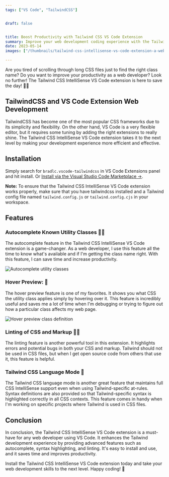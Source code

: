 ```yaml
---
tags: ["VS Code", "TailwindCSS"]


draft: false


title: Boost Productivity with Tailwind CSS VS Code Extension
summary: Improve your web development coding experience with the Tailwind CSS IntelliSense VS Code extension. Autocomplete, hover preview, and more.
date: 2023-05-14
images: ["/thumbnails/tailwind-css-intellisense-vs-code-extension-a-web-developers-best-friend.png"]

---
```




Are you tired of scrolling through long CSS files just to find the right class name? Do you want to improve your productivity as a web developer? Look no further! The Tailwind CSS IntelliSense VS Code extension is here to save the day! 🦸‍♂️

## TailwindCSS and VS Code Extension Web Development

TailwindCSS has become one of the most popular CSS frameworks due to its simplicity and flexibility. On the other hand, VS Code is a very flexible editor, but it requires some tuning by adding the right extensions to really shine. The Tailwind CSS IntelliSense VS Code extension takes it to the next level by making your development experience more efficient and effective.

## Installation
Simply search for `bradlc.vscode-tailwindcss` in VS Code Extensions panel and hit install. Or [Install via the Visual Studio Code Marketplace →](https://marketplace.visualstudio.com/items?itemName=bradlc.vscode-tailwindcss).

**Note:** To ensure that the Tailwind CSS IntelliSense VS Code extension works properly, make sure that you have tailwindcss installed and a Tailwind config file named `tailwind.config.js` or `tailwind.config.cjs` in your workspace.

## Features
### Autocomplete Known Utility Classes 🕵️‍♀️

The autocomplete feature in the Tailwind CSS IntelliSense VS Code extension is a game-changer. As a web developer, I use this feature all the time to know what's available and if I'm getting the class name right. With this feature, I can save time and increase productivity. 

![Autocomplete utility classes](/assets/20230514090041.png)

### Hover Preview: 👀

The hover preview feature is one of my favorites. It shows you what CSS the utility class applies simply by hovering over it. This feature is incredibly useful and saves me a lot of time when I'm debugging or trying to figure out how a particular class affects my web page.

![Hover preview class definition](/assets/20230514090205.png)

### Linting of CSS and Markup 👨‍💻

The linting feature is another powerful tool in this extension. It highlights errors and potential bugs in both your CSS and markup. Tailwind should not be used in CSS files, but when I get open source code from others that use it, this feature is helpful.

### Tailwind CSS Language Mode 📝

The Tailwind CSS language mode is another great feature that maintains full CSS IntelliSense support even when using Tailwind-specific at-rules. Syntax definitions are also provided so that Tailwind-specific syntax is highlighted correctly in all CSS contexts. This feature comes in handy when I'm working on specific projects where Tailwind is used in CSS files.

## Conclusion

In conclusion, the Tailwind CSS IntelliSense VS Code extension is a must-have for any web developer using VS Code. It enhances the Tailwind development experience by providing advanced features such as autocomplete, syntax highlighting, and linting. It's easy to install and use, and it saves time and improves productivity. 

Install the Tailwind CSS IntelliSense VS Code extension today and take your web development skills to the next level. Happy coding! 🚀